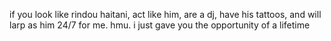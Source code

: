 if you look like rindou haitani, act like him, are a dj, have his tattoos, and will larp as him 24/7 for me. hmu. i just gave you the opportunity of a lifetime
